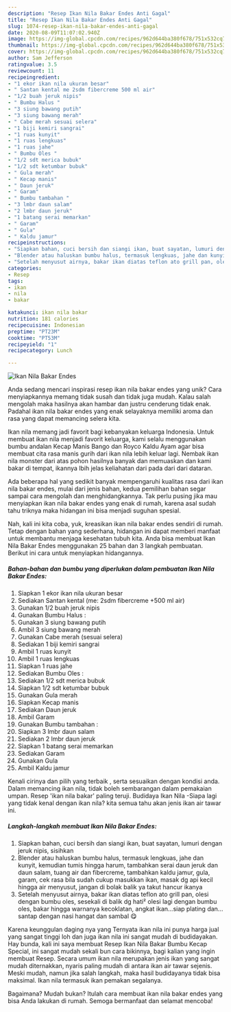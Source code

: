 ```yaml
---
description: "Resep Ikan Nila Bakar Endes Anti Gagal"
title: "Resep Ikan Nila Bakar Endes Anti Gagal"
slug: 1074-resep-ikan-nila-bakar-endes-anti-gagal
date: 2020-08-09T11:07:02.940Z
image: https://img-global.cpcdn.com/recipes/962d644ba380f678/751x532cq70/ikan-nila-bakar-endes-foto-resep-utama.jpg
thumbnail: https://img-global.cpcdn.com/recipes/962d644ba380f678/751x532cq70/ikan-nila-bakar-endes-foto-resep-utama.jpg
cover: https://img-global.cpcdn.com/recipes/962d644ba380f678/751x532cq70/ikan-nila-bakar-endes-foto-resep-utama.jpg
author: Sam Jefferson
ratingvalue: 3.5
reviewcount: 11
recipeingredient:
- "1 ekor ikan nila ukuran besar"
- " Santan kental me 2sdm fibercreme 500 ml air"
- "1/2 buah jeruk nipis"
- " Bumbu Halus "
- "3 siung bawang putih"
- "3 siung bawang merah"
- " Cabe merah sesuai selera"
- "1 biji kemiri sangrai"
- "1 ruas kunyit"
- "1 ruas lengkuas"
- "1 ruas jahe"
- " Bumbu Oles "
- "1/2 sdt merica bubuk"
- "1/2 sdt ketumbar bubuk"
- " Gula merah"
- " Kecap manis"
- " Daun jeruk"
- " Garam"
- " Bumbu tambahan "
- "3 lmbr daun salam"
- "2 lmbr daun jeruk"
- "1 batang serai memarkan"
- " Garam"
- " Gula"
- " Kaldu jamur"
recipeinstructions:
- "Siapkan bahan, cuci bersih dan siangi ikan, buat sayatan, lumuri dengan jeruk nipis, sisihkan"
- "Blender atau haluskan bumbu halus, termasuk lengkuas, jahe dan kunyit, kemudian tumis hingga harum, tambahkan serai daun jeruk dan daun salam, tuang air dan fibercreme, tambahkan kaldu jamur, gula, garam, cek rasa bila sudah cukup masukkan ikan, masak dg api kecil hingga air menyusut, jangan di bolak balik ya takut hancur ikanya"
- "Setelah menyusut airnya, bakar ikan diatas teflon ato grill pan, olesi dengan bumbu oles, sesekali di balik dg hati² olesi lagi dengan bumbu oles, bakar hingga warnanya kecoklatan, angkat ikan...siap plating dan... santap dengan nasi hangat dan sambal 😋"
categories:
- Resep
tags:
- ikan
- nila
- bakar

katakunci: ikan nila bakar 
nutrition: 181 calories
recipecuisine: Indonesian
preptime: "PT23M"
cooktime: "PT53M"
recipeyield: "1"
recipecategory: Lunch

---
```



![Ikan Nila Bakar Endes](https://img-global.cpcdn.com/recipes/962d644ba380f678/751x532cq70/ikan-nila-bakar-endes-foto-resep-utama.jpg)

Anda sedang mencari inspirasi resep ikan nila bakar endes yang unik? Cara menyiapkannya memang tidak susah dan tidak juga mudah. Kalau salah mengolah maka hasilnya akan hambar dan justru cenderung tidak enak. Padahal ikan nila bakar endes yang enak selayaknya memiliki aroma dan rasa yang dapat memancing selera kita.

Ikan nila memang jadi favorit bagi kebanyakan keluarga Indonesia. Untuk membuat ikan nila menjadi favorit keluarga, kami selalu menggunakan bumbu andalan Kecap Manis Bango dan Royco Kaldu Ayam agar bisa membuat cita rasa manis gurih dari ikan nila lebih keluar lagi. Nembak ikan nila monster dari atas pohon hasilnya banyak dan memuaskan dan kami bakar di tempat, ikannya lbih jelas keliahatan dari pada dari dari dataran.

Ada beberapa hal yang sedikit banyak mempengaruhi kualitas rasa dari ikan nila bakar endes, mulai dari jenis bahan, kedua pemilihan bahan segar sampai cara mengolah dan menghidangkannya. Tak perlu pusing jika mau menyiapkan ikan nila bakar endes yang enak di rumah, karena asal sudah tahu triknya maka hidangan ini bisa menjadi suguhan spesial.


Nah, kali ini kita coba, yuk, kreasikan ikan nila bakar endes sendiri di rumah. Tetap dengan bahan yang sederhana, hidangan ini dapat memberi manfaat untuk membantu menjaga kesehatan tubuh kita. Anda bisa membuat Ikan Nila Bakar Endes menggunakan 25 bahan dan 3 langkah pembuatan. Berikut ini cara untuk menyiapkan hidangannya.

<!--inarticleads1-->

##### Bahan-bahan dan bumbu yang diperlukan dalam pembuatan Ikan Nila Bakar Endes:

1. Siapkan 1 ekor ikan nila ukuran besar
1. Sediakan  Santan kental (me: 2sdm fibercreme +500 ml air)
1. Gunakan 1/2 buah jeruk nipis
1. Gunakan  Bumbu Halus :
1. Gunakan 3 siung bawang putih
1. Ambil 3 siung bawang merah
1. Gunakan  Cabe merah (sesuai selera)
1. Sediakan 1 biji kemiri sangrai
1. Ambil 1 ruas kunyit
1. Ambil 1 ruas lengkuas
1. Siapkan 1 ruas jahe
1. Sediakan  Bumbu Oles :
1. Sediakan 1/2 sdt merica bubuk
1. Siapkan 1/2 sdt ketumbar bubuk
1. Gunakan  Gula merah
1. Siapkan  Kecap manis
1. Sediakan  Daun jeruk
1. Ambil  Garam
1. Gunakan  Bumbu tambahan :
1. Siapkan 3 lmbr daun salam
1. Sediakan 2 lmbr daun jeruk
1. Siapkan 1 batang serai memarkan
1. Sediakan  Garam
1. Gunakan  Gula
1. Ambil  Kaldu jamur


Kenali cirinya dan pilih yang terbaik , serta sesuaikan dengan kondisi anda. Dalam memancing ikan nila, tidak boleh sembarangan dalam pemakaian umpan. Resep &#39;ikan nila bakar&#39; paling teruji. Budidaya Ikan Nila -Siapa lagi yang tidak kenal dengan ikan nila? kita semua tahu akan jenis ikan air tawar ini. 

<!--inarticleads2-->

##### Langkah-langkah membuat Ikan Nila Bakar Endes:

1. Siapkan bahan, cuci bersih dan siangi ikan, buat sayatan, lumuri dengan jeruk nipis, sisihkan
1. Blender atau haluskan bumbu halus, termasuk lengkuas, jahe dan kunyit, kemudian tumis hingga harum, tambahkan serai daun jeruk dan daun salam, tuang air dan fibercreme, tambahkan kaldu jamur, gula, garam, cek rasa bila sudah cukup masukkan ikan, masak dg api kecil hingga air menyusut, jangan di bolak balik ya takut hancur ikanya
1. Setelah menyusut airnya, bakar ikan diatas teflon ato grill pan, olesi dengan bumbu oles, sesekali di balik dg hati² olesi lagi dengan bumbu oles, bakar hingga warnanya kecoklatan, angkat ikan...siap plating dan... santap dengan nasi hangat dan sambal 😋


Karena keunggulan daging nya yang Ternyata ikan nila ini punya harga jual yang sangat tinggi loh dan juga ikan nila ini sangat mudah di budidayakan. Hay bunda, kali ini saya membuat Resep Ikan Nila Bakar Bumbu Kecap Special, ini sangat mudah sekali bun cara bikinnya, bagi kalian yang ingin membuat Resep. Secara umum ikan nila merupakan jenis ikan yang sangat mudah diternakkan, nyaris paling mudah di antara ikan air tawar sejenis. Meski mudah, namun jika salah langkah, maka hasil budidayanya tidak bisa maksimal. Ikan nila termasuk ikan pemakan segalanya. 

Bagaimana? Mudah bukan? Itulah cara membuat ikan nila bakar endes yang bisa Anda lakukan di rumah. Semoga bermanfaat dan selamat mencoba!
